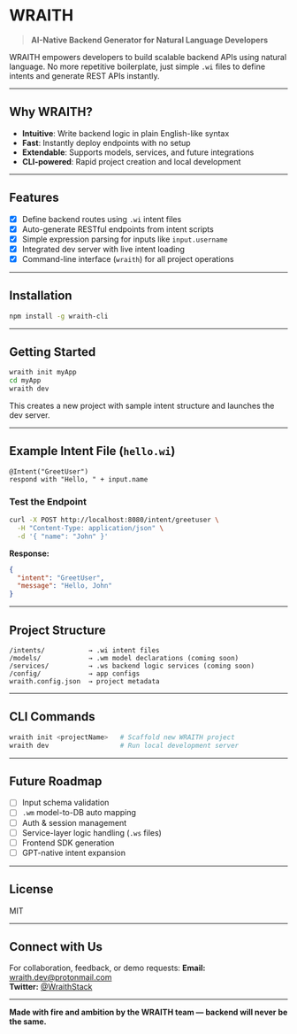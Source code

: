 # WRAITH

> **AI-Native Backend Generator for Natural Language Developers**

WRAITH empowers developers to build scalable backend APIs using natural language. No more repetitive boilerplate, just simple `.wi` files to define intents and generate REST APIs instantly.

---

## Why WRAITH?
- **Intuitive**: Write backend logic in plain English-like syntax
- **Fast**: Instantly deploy endpoints with no setup
- **Extendable**: Supports models, services, and future integrations
- **CLI-powered**: Rapid project creation and local development

---

## Features
- [x] Define backend routes using `.wi` intent files
- [x] Auto-generate RESTful endpoints from intent scripts
- [x] Simple expression parsing for inputs like `input.username`
- [x] Integrated dev server with live intent loading
- [x] Command-line interface (`wraith`) for all project operations

---

## Installation
```bash
npm install -g wraith-cli
```

---

## Getting Started
```bash
wraith init myApp
cd myApp
wraith dev
```

This creates a new project with sample intent structure and launches the dev server.

---

## Example Intent File (`hello.wi`)
```wi
@Intent("GreetUser")
respond with "Hello, " + input.name
```

### Test the Endpoint
```bash
curl -X POST http://localhost:8080/intent/greetuser \
  -H "Content-Type: application/json" \
  -d '{ "name": "John" }'
```
**Response:**
```json
{
  "intent": "GreetUser",
  "message": "Hello, John"
}
```

---

## Project Structure
```
/intents/           → .wi intent files
/models/            → .wm model declarations (coming soon)
/services/          → .ws backend logic services (coming soon)
/config/            → app configs
wraith.config.json  → project metadata
```

---

## CLI Commands
```bash
wraith init <projectName>   # Scaffold new WRAITH project
wraith dev                  # Run local development server
```

---

## Future Roadmap
- [ ] Input schema validation
- [ ] `.wm` model-to-DB auto mapping
- [ ] Auth & session management
- [ ] Service-layer logic handling (`.ws` files)
- [ ] Frontend SDK generation
- [ ] GPT-native intent expansion

---

## License
MIT

---

## Connect with Us
For collaboration, feedback, or demo requests:
**Email:** wraith.dev@protonmail.com  
**Twitter:** [@WraithStack](https://twitter.com/WraithStack)

---

**Made with fire and ambition by the WRAITH team — backend will never be the same.**
